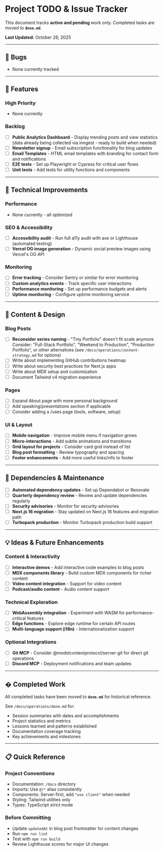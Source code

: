 # Project TODO & Issue Tracker

This document tracks **active and pending** work only. Completed tasks are moved to **`done.md`**.

**Last Updated:** October 26, 2025

---

## 🐛 Bugs

- None currently tracked

---

## 🚀 Features

### High Priority
- None currently

### Backlog
- [ ] **Public Analytics Dashboard** - Display trending posts and view statistics (data already being collected via Inngest - ready to build when needed)
- [ ] **Newsletter signup** - Email subscription functionality for blog updates
- [ ] **Email Templates** - HTML email templates with branding for contact form and notifications
- [ ] **E2E tests** - Set up Playwright or Cypress for critical user flows
- [ ] **Unit tests** - Add tests for utility functions and components

---

## 🔧 Technical Improvements

### Performance
- None currently - all optimized

### SEO & Accessibility
- [ ] **Accessibility audit** - Run full a11y audit with axe or Lighthouse (automated testing)
- [ ] **Vercel OG image generation** - Dynamic social preview images using Vercel's OG API

### Monitoring
- [ ] **Error tracking** - Consider Sentry or similar for error monitoring
- [ ] **Custom analytics events** - Track specific user interactions
- [ ] **Performance monitoring** - Set up performance budgets and alerts
- [ ] **Uptime monitoring** - Configure uptime monitoring service

---

## 📝 Content & Design

### Blog Posts
- [ ] **Reconsider series naming** - "Tiny Portfolio" doesn't fit scale anymore. Consider: "Full-Stack Portfolio", "Weekend to Production", "Production Portfolio", or other alternatives (see `/docs/operations/content-strategy.md` for options)
- [ ] Write about implementing GitHub contributions heatmap
- [ ] Write about security best practices for Next.js apps
- [ ] Write about MDX setup and customization
- [ ] Document Tailwind v4 migration experience

### Pages
- [ ] Expand About page with more personal background
- [ ] Add speaking/presentations section if applicable
- [ ] Consider adding a /uses page (tools, software, setup)

### UI & Layout
- [ ] **Mobile navigation** - Improve mobile menu if navigation grows
- [ ] **Micro-interactions** - Add subtle animations and transitions
- [ ] **Grid layout for projects** - Consider card grid instead of list
- [ ] **Blog post formatting** - Review typography and spacing
- [ ] **Footer enhancements** - Add more useful links/info to footer

---

## 🔄 Dependencies & Maintenance

- [ ] **Automated dependency updates** - Set up Dependabot or Renovate
- [ ] **Quarterly dependency review** - Review and update dependencies regularly
- [ ] **Security advisories** - Monitor for security advisories
- [ ] **Next.js 16 migration** - Stay updated on Next.js 16 features and migration path
- [ ] **Turbopack production** - Monitor Turbopack production build support

---

## 💡 Ideas & Future Enhancements

### Content & Interactivity
- [ ] **Interactive demos** - Add interactive code examples to blog posts
- [ ] **MDX components library** - Build custom MDX components for richer content
- [ ] **Video content integration** - Support for video content
- [ ] **Podcast/audio content** - Audio content support

### Technical Exploration
- [ ] **WebAssembly integration** - Experiment with WASM for performance-critical features
- [ ] **Edge functions** - Explore edge runtime for certain API routes
- [ ] **Multi-language support (i18n)** - Internationalization support

### Optional Integrations
- [ ] **Git MCP** - Consider @modelcontextprotocol/server-git for direct git operations
- [ ] **Discord MCP** - Deployment notifications and team updates

---

## � Completed Work

All completed tasks have been moved to **`done.md`** for historical reference.

See `/docs/operations/done.md` for:
- Session summaries with dates and accomplishments
- Project statistics and metrics
- Lessons learned and patterns established
- Documentation coverage tracking
- Key achievements and milestones

---

## 📋 Quick Reference

### Project Conventions
- Documentation: `/docs` directory
- Imports: Use `@/*` alias consistently
- Components: Server-first, add `"use client"` when needed
- Styling: Tailwind utilities only
- Types: TypeScript strict mode

### Before Committing
- Update `updatedAt` in blog post frontmatter for content changes
- Run `npm run lint`
- Test with `npm run build`
- Review Lighthouse scores for major UI changes
